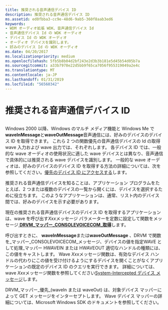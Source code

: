 ```yaml
---
title: 推奨される音声通信デバイス ID
description: 推奨される音声通信デバイス ID
ms.assetid: ed0fbba3-cc9e-48d6-9ab5-360f8aab3ed6
keywords:
- WDM オーディオ拡張 WDK、音声通信デバイス Id
- 音声通信デバイス Id の WDK オーディオ
- デバイス Id の WDK オーディオ
- オーディオ デバイスを識別します。
- 好みのデバイス Id の WDK オーディオ
ms.date: 04/20/2017
ms.localizationpriority: medium
ms.openlocfilehash: 5fb5b8b04d2bf243e2d3b3b181e5d45b54d05b7a
ms.sourcegitcommit: a33b7978e22d5bb9f65ca7056f955319049a2e4c
ms.translationtype: MT
ms.contentlocale: ja-JP
ms.lasthandoff: 01/31/2019
ms.locfileid: "56560342"
---
```

# <a name="preferred-voice-communications-device-id"></a>推奨される音声通信デバイス ID


## <span id="preferred_voice_communications_device_id"></span><span id="PREFERRED_VOICE_COMMUNICATIONS_DEVICE_ID"></span>


Windows 2000 以降、Windows のマルチ メディア機能と Windows Me で**waveInMessage**と**waveOutMessage**音声通信には、好みのデバイスのデバイス ID を取得できます。 これら 2 つの関数優先の音声通信デバイスの Id の取得 wave 入力および wave 出力では、それぞれします。 各デバイス ID では、一般的な wave オーディオの使用状況に適した wave デバイスとは異なり、音声通信で具体的には推奨される wave デバイスを識別します。 一般的な wave オーディオは、好みのデバイスのデバイス ID を取得する方法の詳細については、次を参照してください。[優先のデバイス ID にアクセスする](accessing-the-preferred-device-id.md)します。

推奨される音声通信デバイスを知ることは、アプリケーション プログラムをたとえば、2 つまたは複数のデバイスの一覧から開くには、デバイスを選択するために役立ちます。 このようなアプリケーションは、通常、リスト内のデバイス間では、好みのデバイスを示す必要があります。

現在の推奨される音声通信デバイスのデバイス ID を取得するアプリケーションは、wave を呼び出す*Xxx*メッセージ パラメーターを定数に設定して関数をメッセージ[ **DRVM\_マッパー\_CONSOLEVOICECOM\_取得**](https://msdn.microsoft.com/library/windows/hardware/ff536361)します。

呼び出すときに、 **waveInMessage**または**waveOutMessage** 、DRVM で関数を\_マッパー\_CONSOLEVOICECOM\_メッセージ、デバイスの値を指定WAVE として処理\_マッパー HWAVEIN または HWAVEOUT 適切なハンドルの種類には、この値をキャストします。 Wave *Xxx*メッセージ関数は、有効なデバイス ハンドルの代わりにこの値を受け付けるようにするデバイスを開くことがなくアプリケーションの既定のデバイス ID のクエリを実行できます。 詳細については、wave *Xxx*メッセージ関数を参照してください[System-Intercepted デバイス メッセージ](system-intercepted-device-messages.md)します。

DRVM\_マッパー\_優先\_(waveIn または waveOut) は、対象デバイス マッパーによって GET メッセージをインターセプトします。 Wave デバイス マッパーの詳細については、Microsoft Windows SDK のドキュメントを参照してください。

 

 





